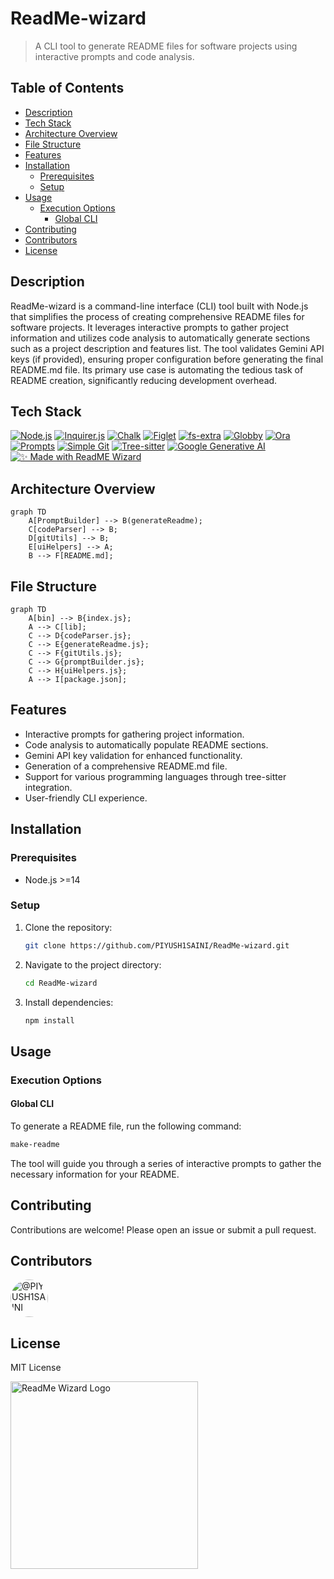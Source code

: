 # ReadMe-wizard

> A CLI tool to generate README files for software projects using interactive prompts and code analysis.

## Table of Contents

- [Description](#description)
- [Tech Stack](#tech-stack)
- [Architecture Overview](#architecture-overview)
- [File Structure](#file-structure)
- [Features](#features)
- [Installation](#installation)
  - [Prerequisites](#prerequisites)
  - [Setup](#setup)
- [Usage](#usage)
  - [Execution Options](#execution-options)
    - [Global CLI](#global-cli)
- [Contributing](#contributing)
- [Contributors](#contributors)
- [License](#license)


## Description

ReadMe-wizard is a command-line interface (CLI) tool built with Node.js that simplifies the process of creating comprehensive README files for software projects.  It leverages interactive prompts to gather project information and utilizes code analysis to automatically generate sections such as a project description and features list.  The tool validates Gemini API keys (if provided), ensuring proper configuration before generating the final README.md file. Its primary use case is automating the tedious task of README creation, significantly reducing development overhead.


## Tech Stack

[![Node.js](https://img.shields.io/badge/Node.js-Green?style=for-the-badge&logo=node.js&logoColor=white)](https://nodejs.org/)
[![Inquirer.js](https://img.shields.io/badge/Inquirer.js-Blue?style=for-the-badge&logo=inquirer.js&logoColor=white)](https://www.npmjs.com/package/inquirer)
[![Chalk](https://img.shields.io/badge/Chalk-White?style=for-the-badge&logo=chalk&logoColor=black)](https://www.npmjs.com/package/chalk)
[![Figlet](https://img.shields.io/badge/Figlet-White?style=for-the-badge&logo=figlet&logoColor=black)](https://www.npmjs.com/package/figlet)
[![fs-extra](https://img.shields.io/badge/fs--extra-Orange?style=for-the-badge&logo=npm&logoColor=white)](https://www.npmjs.com/package/fs-extra)
[![Globby](https://img.shields.io/badge/Globby-Purple?style=for-the-badge&logo=npm&logoColor=white)](https://www.npmjs.com/package/globby)
[![Ora](https://img.shields.io/badge/Ora-Yellow?style=for-the-badge&logo=npm&logoColor=white)](https://www.npmjs.com/package/ora)
[![Prompts](https://img.shields.io/badge/Prompts-Pink?style=for-the-badge&logo=npm&logoColor=white)](https://www.npmjs.com/package/prompts)
[![Simple Git](https://img.shields.io/badge/Simple%20Git-Cyan?style=for-the-badge&logo=github&logoColor=white)](https://www.npmjs.com/package/simple-git)
[![Tree-sitter](https://img.shields.io/badge/Tree--sitter-Grey?style=for-the-badge&logo=github&logoColor=white)](https://github.com/tree-sitter/tree-sitter)
[![Google Generative AI](https://img.shields.io/badge/Google%20Generative%20AI-Green?style=for-the-badge&logo=google&logoColor=white)](https://cloud.google.com/generative-ai)
[![✨ Made with ReadME Wizard](https://img.shields.io/badge/✨%20Made%20with-ReadME%20Wizard-blueviolet?style=for-the-badge&logo=markdown&logoColor=white)](https://github.com/PIYUSH1SAINI/ReadMe-wizard.git)


## Architecture Overview

```mermaid
graph TD
    A[PromptBuilder] --> B(generateReadme);
    C[codeParser] --> B;
    D[gitUtils] --> B;
    E[uiHelpers] --> A;
    B --> F[README.md];
```

## File Structure

```mermaid
graph TD
    A[bin] --> B{index.js};
    A --> C[lib];
    C --> D{codeParser.js};
    C --> E{generateReadme.js};
    C --> F{gitUtils.js};
    C --> G{promptBuilder.js};
    C --> H{uiHelpers.js};
    A --> I[package.json];

```

## Features

*   Interactive prompts for gathering project information.
*   Code analysis to automatically populate README sections.
*   Gemini API key validation for enhanced functionality.
*   Generation of a comprehensive README.md file.
*   Support for various programming languages through tree-sitter integration.
*   User-friendly CLI experience.

## Installation

### Prerequisites

*   Node.js >=14

### Setup

1.  Clone the repository:
    ```bash
    git clone https://github.com/PIYUSH1SAINI/ReadMe-wizard.git
    ```
2.  Navigate to the project directory:
    ```bash
    cd ReadMe-wizard
    ```
3.  Install dependencies:
    ```bash
    npm install
    ```


## Usage

### Execution Options

#### Global CLI

To generate a README file, run the following command:

```bash
make-readme
```

The tool will guide you through a series of interactive prompts to gather the necessary information for your README.


## Contributing

Contributions are welcome! Please open an issue or submit a pull request.

## Contributors

<a href="https://github.com/PIYUSH1SAINI" target="_blank"><img src="https://avatars.githubusercontent.com/PIYUSH1SAINI?s=60&v=4" width="60" height="60" alt="@PIYUSH1SAINI" title="@PIYUSH1SAINI" style="border-radius: 50%; margin-right: 10px;" onerror="this.src='https://github.com/identicons/PIYUSH1SAINI.png'" /></a>

## License

MIT License


<a href="https://github.com/PIYUSH1SAINI/ReadMe-wizard.git" target="_blank">
      <img src="https://res.cloudinary.com/dy1znaiby/image/upload/v1753459910/ReadMe-wizard-logo_ouhi2h.png" alt="ReadMe Wizard Logo" width="300"/>
    </a>
